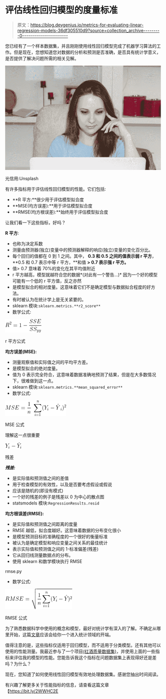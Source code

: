 # 评估线性回归模型的度量标准

> 原文：<https://blog.devgenius.io/metrics-for-evaluating-linear-regression-models-36df305510d9?source=collection_archive---------0----------------------->

您已经有了一个样本数据集，并且刚刚使用线性回归模型完成了机器学习算法的工作。但是现在，您想知道您对数据的分析和预测是否准确，是否具有统计学意义，是否提供了解决问题所需的相关见解。

![](img/30f06e825165c51f670f6a8fb9d5ac7b.png)

光信用:Unsplash

有许多指标用于评估线性回归模型的性能。它们包括:

*   **R 平方:**很少用于评估模型拟合度
*   **MSE(均方误差):**用于评估模型拟合度
*   **RMSE(均方根误差):**始终用于评估模型拟合度

让我们看一下这些指标，好吗？

**R 平方**:

*   也称为决定系数
*   测量由预测器(独立)变量中的预测器解释的响应(独立)变量的变化百分比。
*   每个回归的值都在 0 到 1 之间。其中， **0.3 和 0.5 之间的值表示弱 r 平方**， **0.5 和 0.7 表示中等 r 平方，**和值 **> 0.7 表示强 r 平方。**
*   值> 0.7 意味着 70%的变化在其平均值附近
*   r 平方越高，模型就越符合您的数据*(对此有一个警告…)* 因为一个好的模型可能有一个低的 r 平方值，反之亦然
*   是模型拟合的相对度量。这意味着它们不是确定模型与数据拟合程度的好方法。
*   有时被认为在统计学上是无关紧要的。
*   sklearn 模块:`sklearn.metrics.**r2_score**`
*   数学公式:

![](img/78bf8c1d3e72537a0ce0bd4819034626.png)

r 平方公式

**均方误差(MSE):**

*   测量观察值和实际值之间的平均平方差。
*   是模型拟合的绝对度量。
*   值为 0 表示完全符合，这意味着数据准确地预测了结果，但是在大多数情况下，很难做到这一点。
*   sklearn 模块:`sklearn.metrics.**mean_squared_error**`
*   数学公式:

![](img/72bb9b84019639ee1ca3a57d8da5ebb3.png)

MSE 公式

理解这一点很重要

![](img/5719ec7cca293988c904491583e3f4e9.png)

残差

***残差:***

*   是实际值和预测值之间的差值
*   用于检查模型的有效性，以及是否要考虑假设或假说
*   应该是随机的(即没有模式)
*   一个好的残差的例子是残差以 0 为中心的散点图
*   statsmodels 模块:`RegressionResults.resid`

**均方根误差(RMSE):**

*   是实际值和预测值之间距离的度量
*   RMSE 越低，拟合度越好。这意味着数据的分布变化很小
*   是模型预测目标的准确程度的一个很好的衡量标准
*   被认为是确定模型和响应变量之间关系的最佳统计
*   表示实际值和预测值之间的 1-标准偏差(残差)
*   它从回归线测量数据点的分布。
*   使用 sklearn 和数学模块执行 RMSE

rmse.py

*   数学公式:

![](img/637f9ec67251f42a76a36dd7d9f2f72f.png)

RMSE 公式

为了熟悉数据科学中使用的概念和模型，最好对统计学有深入的了解。不确定从哪里开始，这篇[文章](https://medium.com/dev-genius/statistics-for-data-science-ddbc284d4016)应该会给你一个进入统计领域的开端。

值得注意的是，这些指标仅适用于回归模型，而不适用于分类模型。还有其他可以使用的性能测量。我最近参与了一个项目[(红酒质量数据集)](https://medium.com/dev-genius/red-wine-quality-prediction-using-classification-and-regression-model-f19337821b71)，并使用上面的一些指标来评估我的模型的性能。您能告诉我这个指标在问题数据集上表现得好还是差吗？为什么？

现在，您知道了如何使用线性回归模型有效地处理数据集。感谢您抽出时间阅读。

有兴趣了解更多关于性能指标的信息，请查看这篇文章【https://bit.ly/2WWHC2E 